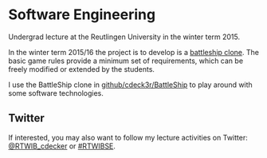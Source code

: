 # Software Engineering

Undergrad lecture at the Reutlingen University in the winter term 2015.

In the winter term 2015/16 the project is to develop is a [battleship clone](https://en.wikipedia.org/wiki/Battleship_%28game%29). The basic game rules provide a minimum set of requirements, which can be freely modified or extended by the students.

I use the BattleShip clone in [github/cdeck3r/BattleShip](https://github.com/cdeck3r/BattleShip.git) to play around with some software technologies.

## Twitter

If interested, you may also want to follow my lecture activities on Twitter: [@RTWIB_cdecker](https://twitter.com/rtwib_decker) or [#RTWIBSE](https://twitter.com/hashtag/RTWIBSE).
